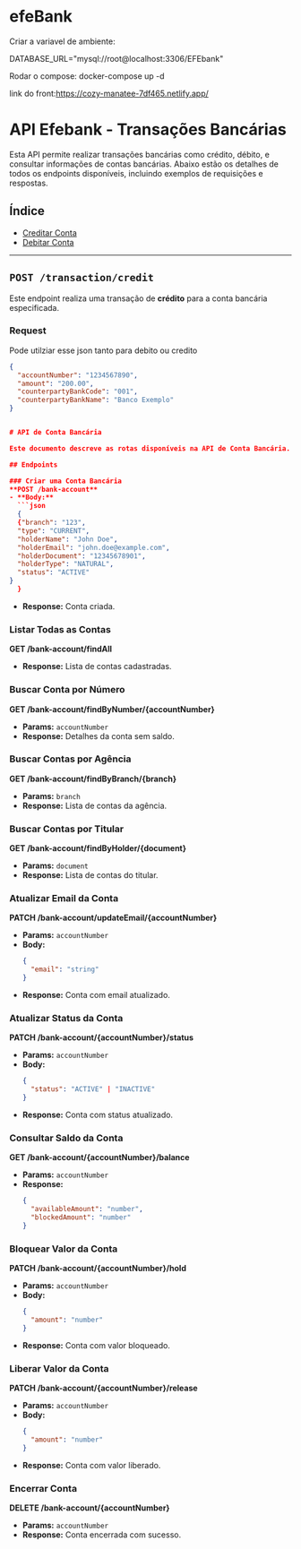 # efeBank

Criar a variavel de ambiente:

DATABASE_URL="mysql://root@localhost:3306/EFEbank"

Rodar o compose:
docker-compose up -d 

link do front:https://cozy-manatee-7df465.netlify.app/


# API Efebank - Transações Bancárias

Esta API permite realizar transações bancárias como crédito, débito, e consultar informações de contas bancárias. Abaixo estão os detalhes de todos os endpoints disponíveis, incluindo exemplos de requisições e respostas.

## Índice

- [Creditar Conta](#post-transactioncredit)
- [Debitar Conta](#post-transactiondebit)

---

## `POST /transaction/credit`

Este endpoint realiza uma transação de **crédito** para a conta bancária especificada.

### Request
Pode utilziar esse json tanto para debito ou credito

```json
{
  "accountNumber": "1234567890",
  "amount": "200.00",
  "counterpartyBankCode": "001",
  "counterpartyBankName": "Banco Exemplo"
}


# API de Conta Bancária

Este documento descreve as rotas disponíveis na API de Conta Bancária.

## Endpoints

### Criar uma Conta Bancária
**POST /bank-account**
- **Body:**
  ```json
  {
  {"branch": "123",
  "type": "CURRENT",
  "holderName": "John Doe",
  "holderEmail": "john.doe@example.com",
  "holderDocument": "12345678901",
  "holderType": "NATURAL",
  "status": "ACTIVE"
}
  }
  ```
- **Response:** Conta criada.

### Listar Todas as Contas
**GET /bank-account/findAll**
- **Response:** Lista de contas cadastradas.

### Buscar Conta por Número
**GET /bank-account/findByNumber/{accountNumber}**
- **Params:** `accountNumber`
- **Response:** Detalhes da conta sem saldo.

### Buscar Contas por Agência
**GET /bank-account/findByBranch/{branch}**
- **Params:** `branch`
- **Response:** Lista de contas da agência.

### Buscar Contas por Titular
**GET /bank-account/findByHolder/{document}**
- **Params:** `document`
- **Response:** Lista de contas do titular.

### Atualizar Email da Conta
**PATCH /bank-account/updateEmail/{accountNumber}**
- **Params:** `accountNumber`
- **Body:**
  ```json
  {
    "email": "string"
  }
  ```
- **Response:** Conta com email atualizado.

### Atualizar Status da Conta
**PATCH /bank-account/{accountNumber}/status**
- **Params:** `accountNumber`
- **Body:**
  ```json
  {
    "status": "ACTIVE" | "INACTIVE"
  }
  ```
- **Response:** Conta com status atualizado.

### Consultar Saldo da Conta
**GET /bank-account/{accountNumber}/balance**
- **Params:** `accountNumber`
- **Response:**
  ```json
  {
    "availableAmount": "number",
    "blockedAmount": "number"
  }
  ```

### Bloquear Valor da Conta
**PATCH /bank-account/{accountNumber}/hold**
- **Params:** `accountNumber`
- **Body:**
  ```json
  {
    "amount": "number"
  }
  ```
- **Response:** Conta com valor bloqueado.

### Liberar Valor da Conta
**PATCH /bank-account/{accountNumber}/release**
- **Params:** `accountNumber`
- **Body:**
  ```json
  {
    "amount": "number"
  }
  ```
- **Response:** Conta com valor liberado.

### Encerrar Conta
**DELETE /bank-account/{accountNumber}**
- **Params:** `accountNumber`
- **Response:** Conta encerrada com sucesso.

